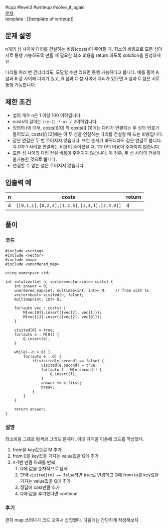 
#cpp #level3 #writeup #solve_it_again  
[문제](https://school.programmers.co.kr/learn/courses/30/lessons/42861)  
template : [[template of writeup]]  

## 문제 설명  

n개의 섬 사이에 다리를 건설하는 비용(costs)이 주어질 때, 최소의 비용으로 모든 섬이 서로 통행 가능하도록 만들 때 필요한 최소 비용을 return 하도록 solution을 완성하세요.  

다리를 여러 번 건너더라도, 도달할 수만 있으면 통행 가능하다고 봅니다. 예를 들어 A 섬과 B 섬 사이에 다리가 있고, B 섬과 C 섬 사이에 다리가 있으면 A 섬과 C 섬은 서로 통행 가능합니다.  

## 제한 조건  

- 섬의 개수 n은 1 이상 100 이하입니다.  
- costs의 길이는 `((n-1) * n) / 2`이하입니다.  
- 임의의 i에 대해, costs[i][0] 와 costs[i] [1]에는 다리가 연결되는 두 섬의 번호가 들어있고, costs[i] [2]에는 이 두 섬을 연결하는 다리를 건설할 때 드는 비용입니다.  
- 같은 연결은 두 번 주어지지 않습니다. 또한 순서가 바뀌더라도 같은 연결로 봅니다. 즉 0과 1 사이를 연결하는 비용이 주어졌을 때, 1과 0의 비용이 주어지지 않습니다.  
- 모든 섬 사이의 다리 건설 비용이 주어지지 않습니다. 이 경우, 두 섬 사이의 건설이 불가능한 것으로 봅니다.  
- 연결할 수 없는 섬은 주어지지 않습니다.  

## 입출력 예  

| n   | costs                                       | return |  
| --- | ------------------------------------------- | ------ |  
| 4   | `[[0,1,1],[0,2,2],[1,2,5],[1,3,1],[2,3,8]]` | 4      |  

## 풀이  

### 코드  

```  
#include <string>  
#include <vector>  
#include <map>  
#include <unordered_map>  

using namespace std;  

int solution(int n, vector<vector<int>> costs) {  
    int answer = 0;  
    unordered_map<int, multimap<int, int>> M;    // from cost to  
    vector<bool> visited(n, false);  
    multimap<int, int> Q;  
    
    for(auto vec : costs) {  
        M[vec[0]].insert({vec[2], vec[1]});  
        M[vec[1]].insert({vec[2], vec[0]});  
    }  
    
    visited[0] = true;  
    for(auto e : M[0]) {  
        Q.insert(e);  
    }  
    
    while(--n > 0) {  
        for(auto e : Q) {  
            if(visited[e.second] == false) {  
                visited[e.second] = true;  
                for(auto f : M[e.second]) {  
                    Q.insert(f);  
                }  
                answer += e.first;  
                break;  
            }  
        }  
    }  

    return answer;  
}  
```  

### 설명  

최소비용 그래프 탐색과 그리드 문제다. 아래 규칙을 이용해 코드를 작성했다.  

1. from을 key값으로 M 추가  
2. from 0을 key값을 가지는 value값을 Q에 추가  
3. n-1번 만큼 아래를 반복  
	1. Q에 값을 순차적으로 탐색  
	2. 만약 `visited[to] == false`라면 true로 변경하고 Q에 from to를 key값을 가지는 value값을 Q에 추가  
	3. 정답에 cost만큼 추가  
	4. Q에 값을 추가했다면 continue  

### 후기  

괜히 map 쓰려다가 코드 꼬여서 삽집했다. 다음에는 간단하게 작성해보자.  
